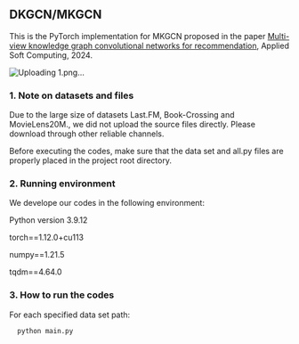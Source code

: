 ## DKGCN/MKGCN
This is the PyTorch implementation for MKGCN proposed in the paper [Multi-view knowledge graph convolutional networks for recommendation](https://www.sciencedirect.com/science/article/abs/pii/S1568494624014078), Applied Soft Computing, 2024.

![Uploading 1.png…]()

### 1. Note on datasets and files
Due to the large size of datasets Last.FM, Book-Crossing and MovieLens20M., we did not upload the source files directly. Please download through other reliable channels.

Before executing the codes, make sure that the data set and all.py files are properly placed in the project root directory.

### 2. Running environment
We develope our codes in the following environment:

  Python version 3.9.12
 
  torch==1.12.0+cu113
  
  numpy==1.21.5
  
  tqdm==4.64.0

### 3. How to run the codes
For each specified data set path:

``` Python
  python main.py 
```



